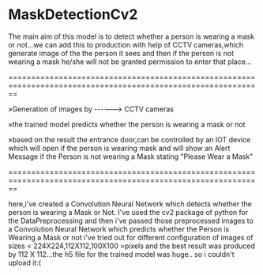 # MaskDetectionCv2

The main aim of this model is to detect whether a person is wearing a mask or not...we can add this to production with help of CCTV cameras,which generate image of the the person it
sees and then if the person is not wearing a mask he/she will not be granted permission to enter that place...

==============================================================================================================

»Generation of images by ------> CCTV cameras

»the trained model predicts whether the person is wearing a mask or not

»based on the result the entrance door,can be controlled by an IOT device which will open if the person is wearing mask and will show an Alert Message if 
the Person is not wearing a Mask stating "Please Wear a Mask"

==============================================================================================================

here,i've created a Convolution Neural Network which detects whether the person is wearing a Mask or Not.
I've used the cv2 package of python for the DataPreprocessing and then i've passed those preprocessed images to a Convolution Neural Network which predicts whether the Person is Wearing a Mask or not
i've tried out for different configuration of images of sizes < 224X224,112X112,100X100 >pixels and the best result was produced by 112 X 112...the h5 file for the trained model was huge..
so i couldn't upload it:( 
